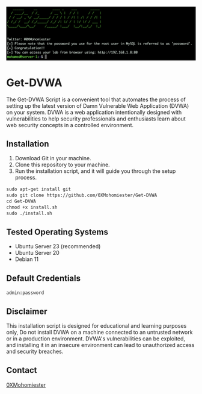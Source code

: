 ![img](imgs/Screen%20Shot%202023-08-30%20at%2012.22.46%20AM.png)

# Get-DVWA

The Get-DVWA Script is a convenient tool that automates the process of setting up the latest version of Damn Vulnerable Web Application (DVWA) on your system. DVWA is a web application intentionally designed with vulnerabilities to help security professionals and enthusiasts learn about web security concepts in a controlled environment.

## Installation

1. Download Git in your machine.
2. Clone this repository to your machine.
3. Run the installation script, and it will guide you through the setup process.

```
sudo apt-get install git
sudo git clone https://github.com/0XMohomiester/Get-DVWA
cd Get-DVWA
chmod +x install.sh
sudo ./install.sh
```

## Tested Operating Systems
+ Ubuntu Server 23 (recommended)
+ Ubuntu Server 20
+ Debian 11

## Default Credentials
```
admin:password
```

## Disclaimer
This installation script is designed for educational and learning purposes only, Do not install DVWA on a machine connected to an untrusted network or in a production environment. DVWA's vulnerabilities can be exploited, and installing it in an insecure environment can lead to unauthorized access and security breaches.

## Contact 
[0XMohomiester](https://www.linkedin.com/in/0xmohomiester/)